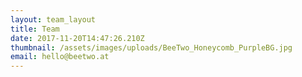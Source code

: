 ```yaml
---
layout: team_layout
title: Team
date: 2017-11-20T14:47:26.210Z
thumbnail: /assets/images/uploads/BeeTwo_Honeycomb_PurpleBG.jpg
email: hello@beetwo.at
---
```

 



